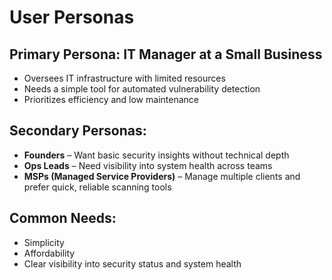 #  User Personas

## Primary Persona: IT Manager at a Small Business
- Oversees IT infrastructure with limited resources
- Needs a simple tool for automated vulnerability detection
- Prioritizes efficiency and low maintenance

## Secondary Personas:
- **Founders** – Want basic security insights without technical depth
- **Ops Leads** – Need visibility into system health across teams
- **MSPs (Managed Service Providers)** – Manage multiple clients and prefer quick, reliable scanning tools

## Common Needs:
-  Simplicity  
-  Affordability  
-  Clear visibility into security status and system health
